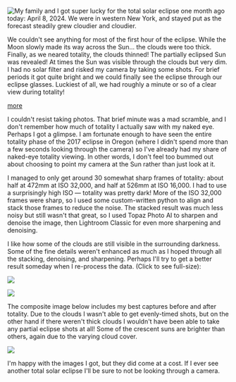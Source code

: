 
<!-- Copyright 2022 Phil Thompson. All Rights Reserved.  As noted in the License section of this repository's readme.md file, this file and its corresponding public HTML file, and all other articles, article files, and images, are distributed under traditional copyright.  The repository source code and other files are distributed under the MIT license. -->

[//]: # (gen-title: April 8th 2024 Total Solar Eclipse)

[//]: # (gen-title-url: April-8th-2024-Total Solar Eclipse)

[//]: # (gen-keywords: eclipse, total, totality, solar, sun, lunar, moon, astrophotography, astronomy, stacking, python, topaz, photo, ai, cannon eos r6, darktable, lightroom)

[//]: # (gen-description: My photos of the April 8th total solar eclipse.)

[//]: # (gen-meta-end)

<a href="${THIS_ARTICLE}"><img style="float: left" class="width-resp-50-100" src="${SITE_ROOT_REL}/s/img/2024/2024-04-08-eclipse-stacked-topaz-composite-sm.jpg"/></a> My family and I got super lucky for the total solar eclipse one month ago today: April 8, 2024.  We were in western New York, and stayed put as the forecast steadily grew cloudier and cloudier.

We couldn't see anything for most of the first hour of the eclipse.  While the Moon slowly made its way across the Sun... the clouds were too thick.  Finally, as we neared totality, the clouds thinned!  The partially eclipsed Sun was revealed!  At times the Sun was visible through the clouds but very dim.  I had no solar filter and risked my camera by taking some shots.  For brief periods it got quite bright and we could finally see the eclipse through our eclipse glasses.  Luckiest of all, we had roughly a minute or so of a clear view during totality!

[more](more://)

I couldn't resist taking photos.  That brief minute was a mad scramble, and I don't remember how much of totality I actually saw with my naked eye.  Perhaps I got a glimpse.  I am fortunate enough to have seen the entire totality phase of the 2017 eclipse in Oregon (where I didn't spend more than a few seconds looking through the camera) so I've already had my share of naked-eye totality viewing.  In other words, I don't feel too bummed out about choosing to point my camera at the Sun rather than just look at it.

I managed to only get around 30 somewhat sharp frames of totality: about half at 472mm at ISO 32,000, and half at 526mm at ISO 16,000.  I had to use a surprisingly high ISO &mdash; totality was pretty dark!  More of the ISO 32,000 frames were sharp, so I used some custom-written python to align and stack those frames to reduce the noise.  The stacked result was much less noisy but still wasn't that great, so I used Topaz Photo AI to sharpen and denoise the image, then Lightroom Classic for even more sharpening and denoising.

I like how some of the clouds are still visible in the surrounding darkness.  Some of the fine details weren't enhanced as much as I hoped through all the stacking, denoising, and sharpening.  Perhaps I'll try to get a better result someday when I re-process the data.  (Click to see full-size):

<p class="wrap-wider-child"><a target="_blank" href="${SITE_ROOT_REL}/s/img/2024/2024-04-08-eclipse-stacked-topaz.jpg"><img class="width-100 center-block" src="${SITE_ROOT_REL}/s/img/2024/2024-04-08-eclipse-stacked-topaz.jpg"/></a></p>

<p class="wrap-wider-child"><a target="_blank" href="${SITE_ROOT_REL}/s/img/2024/2024-04-08-eclipse-stacked-topaz-2.jpg"><img class="width-100 center-block" src="${SITE_ROOT_REL}/s/img/2024/2024-04-08-eclipse-stacked-topaz-2.jpg"/></a></p>

The composite image below includes my best captures before and after totality.  Due to the clouds I wasn't able to get evenly-timed shots, but on the other hand if there weren't thick clouds I wouldn't have been able to take any partial eclipse shots at all!  Some of the crescent suns are brighter than others, again due to the varying cloud cover.

<p class="wrap-wider-child"><a target="_blank" href="${SITE_ROOT_REL}/s/img/2024/2024-04-08-eclipse-stacked-topaz-composite.jpg"><img class="width-100 center-block" src="${SITE_ROOT_REL}/s/img/2024/2024-04-08-eclipse-stacked-topaz-composite.jpg"/></a></p>

I'm happy with the images I got, but they did come at a cost.  If I ever see another total solar eclipse I'll be sure to not be looking through a camera.
